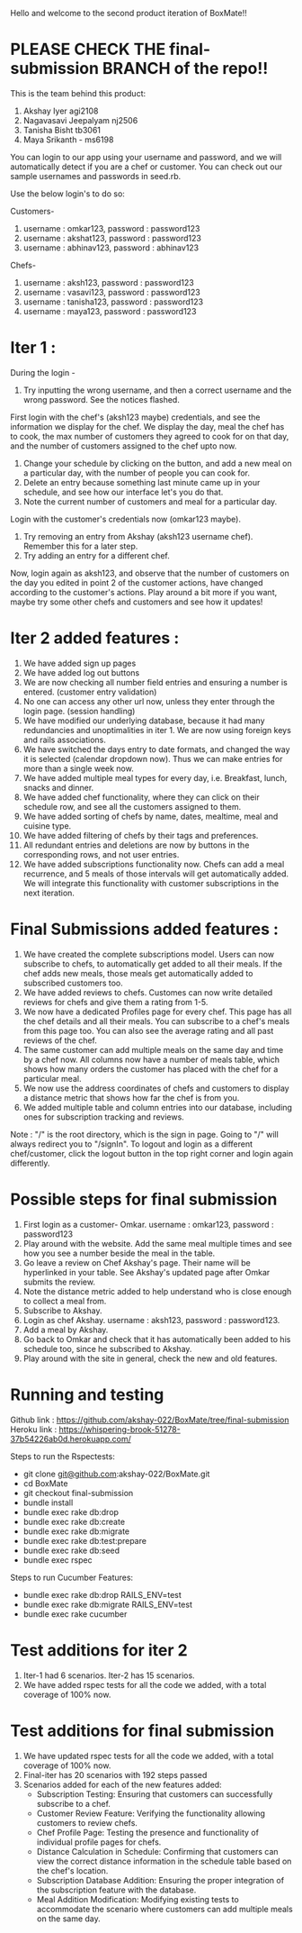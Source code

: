 Hello and welcome to the second product iteration of BoxMate!!

# PLEASE CHECK THE final-submission BRANCH of the repo!!

This is the team behind this product:
1. Akshay Iyer agi2108
2. Nagavasavi Jeepalyam nj2506
3. Tanisha Bisht tb3061
4. Maya Srikanth - ms6198

You can login to our app using your username and password, and we will automatically detect if you are a chef or customer.
You can check out our sample usernames and passwords in seed.rb. 

Use the below login's to do so:

Customers-
1. username : omkar123, password : password123
2. username : akshat123, password : password123
3. username : abhinav123, password : abhinav123

Chefs-
1. username : aksh123, password : password123
2. username : vasavi123, password : password123
3. username : tanisha123, password : password123
4. username : maya123, password : password123


# Iter 1 : 

During the login -
1. Try inputting the wrong username, and then a correct username and the wrong password. See the notices flashed.

First login with the chef's (aksh123 maybe) credentials, and see the information we display for the chef. We display the day, meal the chef has to cook, the max number of customers they agreed to cook for on that day, and the number of customers assigned to the chef upto now.
1. Change your schedule by clicking on the button, and add a new meal on a particular day, with the number of people you can cook for.
2. Delete an entry because something last minute came up in your schedule, and see how our interface let's you do that.
3. Note the current number of customers and meal for a particular day.

Login with the customer's credentials now (omkar123 maybe).
1. Try removing an entry from Akshay (aksh123 username chef). Remember this for a later step.
2. Try adding an entry for a different chef.

Now, login again as aksh123, and observe that the number of customers on the day you edited in point 2 of the customer actions, have changed according to the customer's actions.
Play around a bit more if you want, maybe try some other chefs and customers and see how it updates!

# Iter 2 added features : 
1. We have added sign up pages
2. We have added log out buttons
3. We are now checking all number field entries and ensuring a number is entered. (customer entry validation)
4. No one can access any other url now, unless they enter through the login page. (session handling)
5. We have modified our underlying database, because it had many redundancies and unoptimalities in iter 1. We are now using foreign keys and rails associations.
6. We have switched the days entry to date formats, and changed the way it is selected (calendar dropdown now). Thus we can make entries for more than a single week now.
7. We have added multiple meal types for every day, i.e. Breakfast, lunch, snacks and dinner.
8. We have added chef functionality, where they can click on their schedule row, and see all the customers assigned to them.
9. We have added sorting of chefs by name, dates, mealtime, meal and cuisine type.
10. We have added filtering of chefs by their tags and preferences. 
11. All redundant entries and deletions are now by buttons in the corresponding rows, and not user entries.
12. We have added subscriptions functionality now. Chefs can add a meal recurrence, and 5 meals of those intervals will get automatically added. We will integrate this functionality with customer subscriptions in the next iteration.

# Final Submissions added features : 
1. We have created the complete subscriptions model. Users can now subscribe to chefs, to automatically get added to all their meals. 
   If the chef adds new meals, those meals get automatically added to subscribed customers too.
2. We have added reviews to chefs. Customes can now write detailed reviews for chefs and give them a rating from 1-5.
3. We now have a dedicated Profiles page for every chef. This page has all the chef details and all their meals. You can subscribe to a chef's meals from this page too.
   You can also see the average rating and all past reviews of the chef.
4. The same customer can add multiple meals on the same day and time by a chef now. 
   All columns now have a number of meals table, which shows how many orders the customer has placed with the chef for a particular meal.
5. We now use the address coordinates of chefs and customers to display a distance metric that shows how far the chef is from you.
6. We added multiple table and column entries into our database, including ones for subscription tracking and reviews.


Note : "/" is the root directory, which is the sign in page. Going to "/" will always redirect you to "/signIn".
        To logout and login as a different chef/customer, click the logout button in the top right corner and login again differently.

# Possible steps for final submission

1. First login as a customer- Omkar. username : omkar123, password : password123
2. Play around with the website. Add the same meal multiple times and see how you see a number beside the meal in the table. 
3. Go leave a review on Chef Akshay's page. Their name will be hyperlinked in your table. See Akshay's updated page after Omkar submits the review.
4. Note the distance metric added to help understand who is close enough to collect a meal from.
4. Subscribe to Akshay.
5. Login as chef Akshay. username : aksh123, password : password123.
6. Add a meal by Akshay.
7. Go back to Omkar and check that it has automatically been added to his schedule too, since he subscribed to Akshay.
8. Play around with the site in general, check the new and old features.

# Running and testing

Github link : https://github.com/akshay-022/BoxMate/tree/final-submission
Heroku link : https://whispering-brook-51278-37b54226ab0d.herokuapp.com/

Steps to run the Rspectests:
- git clone git@github.com:akshay-022/BoxMate.git
- cd BoxMate
- git checkout final-submission
- bundle install
- bundle exec rake db:drop
- bundle exec rake db:create
- bundle exec rake db:migrate
- bundle exec rake db:test:prepare
- bundle exec rake db:seed
- bundle exec rspec

Steps to run Cucumber Features:
- bundle exec rake db:drop RAILS_ENV=test
- bundle exec rake db:migrate RAILS_ENV=test
- bundle exec rake cucumber


# Test additions for iter 2

1. Iter-1 had 6 scenarios. Iter-2 has 15 scenarios.
2. We have added rspec tests for all the code we added, with a total coverage of 100% now.

# Test additions for final submission

1. We have updated rspec tests for all the code we added, with a total coverage of 100% now.
2. Final-iter has 20 scenarios with 192 steps passed
3. Scenarios added for each of the new features added:
   - Subscription Testing: Ensuring that customers can successfully subscribe to a chef.
   - Customer Review Feature: Verifying the functionality allowing customers to review chefs.
   - Chef Profile Page: Testing the presence and functionality of individual profile pages for chefs.
   - Distance Calculation in Schedule: Confirming that customers can view the correct distance information in the schedule table based on the chef's location.
   - Subscription Database Addition: Ensuring the proper integration of the subscription feature with the database.
   - Meal Addition Modification: Modifying existing tests to accommodate the scenario where customers can add multiple meals on the same day.
